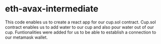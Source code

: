 ﻿# eth-avax-intermediate
This code enables us to create a react app for our cup.sol contract.
Cup.sol contract enables us to add water to our cup and also pour water out of our cup.
Funtionalities were added for us to be able to establish a connection to our metamask wallet.
